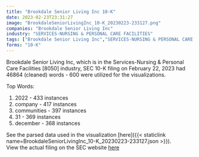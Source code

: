 ```yaml
---
title: "Brookdale Senior Living Inc 10-K"
date: 2023-02-23T23:31:27
image: "BrookdaleSeniorLivingInc_10-K_20230223-233127.png"
companies: "Brookdale Senior Living Inc"
industry: "SERVICES-NURSING & PERSONAL CARE FACILITIES"
tags: ["Brookdale Senior Living Inc","SERVICES-NURSING & PERSONAL CARE FACILITIES","02-22-2023","10-K"]
forms: "10-K"
---
```

Brookdale Senior Living Inc, which is in the Services-Nursing & Personal Care Facilities [8050] industry, SEC 10-K filing on February 22, 2023 had 46864 (cleaned) words - 600 were utilized for the visualizations.

Top Words:
1. 2022 - 433 instances
2. company - 417 instances
3. communities - 397 instances
4. 31 - 369 instances
5. december - 368 instances


See the parsed data used in the visualization [here]({{< staticlink name=BrookdaleSeniorLivingInc_10-K_20230223-233127.json >}}).  
View the actual filing on the SEC website [here](https://www.sec.gov/Archives/edgar/data/1332349/0001332349-23-000047.txt)